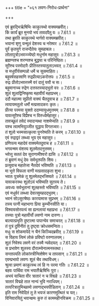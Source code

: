 +++
title = "०६१ लवण-निरोध-प्रार्थना"

+++


  
एवं ब्रुवद्भिर्ऋषिभिः काकुत्स्थो वाक्यमब्रवीत्।  
किं कार्यं ब्रूत मुनयो भयं तावदपैतु वः ॥ 7.61.1 ॥   
तथा ब्रुवति काकुत्स्थे भार्गवो वाक्यमब्रवीत्।  
भयानां शृणु यन्मूलं देशस्य च नरेश्वर ॥ 7.61.2 ॥   
पूर्वं कृतयुगे राजन्दैतेयः सुमहाबलः।  
लोलापुत्रोऽभवज्ज्येष्ठो मधुर्नाम महासुरः ॥ 7.61.3 ॥   
ब्रह्मण्यश्च शरण्यश्च बुद्ध्या च परिनिष्ठितः।  
सुरैश्च परमोदारैः प्रीतिस्तस्यातुलाऽभवत् ॥ 7.61.4 ॥   
स मधुर्वीर्यसम्पन्नो धर्मे च सुसमाहितः।  
बहुवर्षसहस्राणि रुद्रप्रीत्याऽकरोत्तपः ॥ 7.61.5 ॥   
रुद्रः प्रीतोऽभवत्तस्मै वरं दातुं ययौ च सः।  
बहुमानाच्च रुद्रेण दत्तस्तस्याद्भुतो वरः ॥ 7.61.6 ॥   
शूलं शूलाद्विनिष्कृष्य महावीर्यं महाप्रभम्।  
ददौ महात्मा सुप्रीतो वाक्यं चैतदुवाच ह ॥ 7.61.7 ॥   
त्वयायमतुलो धर्मो मत्प्रसादकरः कृतः।  
प्रीत्या परमया युक्तो ददाम्यायुधमुत्तमम् ॥ 7.61.8 ॥   
यावत्सुरैश्च विप्रैश्च न विरुध्येर्महासुर।  
तावच्छूलं तवेदं स्यादन्यथा नाशमेप्यति ॥ 7.61.9 ॥   
यश्च त्वामभियुञ्जीत युद्धाय विगतज्वरः।  
तं शूलो भस्मसात्कृत्वा पुनरेष्यति ते करम् ॥ 7.61.10 ॥   
एवं रुद्राद्वरं लब्ध्वा भूय एव महासुरः।  
प्रणिपत्य महादेवं वाक्यमेतदुवाच ह ॥ 7.61.11 ॥   
भगवन्मम वंशस्य शूलमेतदनुत्तमम्।  
भवेत्तु सततं देव सुराणामीश्वरो ह्यसि ॥ 7.61.12 ॥   
तं ब्रुवाणं मधुं देवः सर्वभूतपतिः शिवः।  
प्रत्युवाच महातेजा नैतदेवं भविष्यति ॥ 7.61.13 ॥   
मा भूत्ते विफला वाणी मत्प्रसादकृता शुभा।  
भवतः पुत्रमेकं तु शूलमेतद्भजिष्यते ॥ 7.61.14 ॥   
यावत्करस्थः शूलोऽयं भविष्यति सुतस्य ते।  
अवध्यः सर्वभूतानां शूलहस्तो भविष्यति ॥ 7.61.15 ॥   
एवं मधुर्वरं लब्ध्वा देवात्सुमहदद्भुतम्।  
भवनं सोऽसुरश्रेष्ठः कारयामास सुप्रभम् ॥ 7.61.16 ॥   
तस्य पत्नी महाभागा प्रिया कुम्भीनसीति या।  
विश्वावसोरपत्यं सा ह्यनलायां महाप्रभा ॥ 7.61.17 ॥   
तस्याः पुत्रो महावीर्यो लवणो नाम दारुणः।  
बाल्यात्प्रभृति दुष्टात्मा पापान्येव समाचरत् ॥ 7.61.18 ॥   
तं पुत्रं दुर्विनीतं तु दृष्ट्वा क्रोधसमन्वितः।  
मधुः स शोकमापेदे न चैनं किञ्चिदब्रवीत् ॥ 7.61.19 ॥   
स विहाय त्विमं लोकं प्रविष्टो वरुणालयम्।  
शूलं निवेश्य लवणे वरं तस्मै न्यवेदयत् ॥ 7.61.20 ॥   
स प्रभावेण शूलस्य दौरात्म्येनात्मनस्तथा।  
सन्तापयति लोकांस्त्रीन्विशेषेण च तापसान् ॥ 7.61.21 ॥   
एवम्प्रभावो लवणः शूलं चैव तथाविधम्।  
श्रुत्वा प्रमाणं काकुत्स्थ त्वं हि नः परमा गतिः ॥ 7.61.22 ॥   
बहवः पार्थिवा राम भयार्तैर्ऋषिभिः पुरा।  
अभयं याचिता वीर त्रातारं न च विद्महे ॥ 7.61.23 ॥   
त्रातारं विद्महे तात नान्यं भुवि नराधिपम्।  
तत्परित्रातुमिच्छामो लवणाद्भयपीडितान् ॥ 7.61.24 ॥   
इति राम निवेदितं तु ते भयजं कारणमुत्थितं च यत्।  
विनिवारयितुं भवान्क्षमः कुरु तं काममहीनविक्रम ॥ 7.61.25 ॥   
